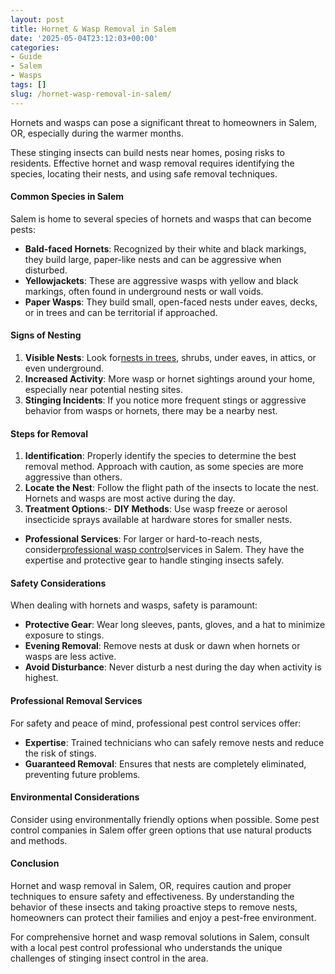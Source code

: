 ```yaml
---
layout: post
title: Hornet & Wasp Removal in Salem
date: '2025-05-04T23:12:03+00:00'
categories:
- Guide
- Salem
- Wasps
tags: []
slug: /hornet-wasp-removal-in-salem/
---
```


Hornets and wasps can pose a significant threat to homeowners in Salem, OR, especially during the warmer months.

These stinging insects can build nests near homes, posing risks to residents. Effective hornet and wasp removal requires identifying the species, locating their nests, and using safe removal techniques.
#### Common Species in Salem
Salem is home to several species of hornets and wasps that can become pests:
- **Bald-faced Hornets**: Recognized by their white and black markings, they build large, paper-like nests and can be aggressive when disturbed.
- **Yellowjackets**: These are aggressive wasps with yellow and black markings, often found in underground nests or wall voids.
- **Paper Wasps**: They build small, open-faced nests under eaves, decks, or in trees and can be territorial if approached.
#### Signs of Nesting
1. **Visible Nests**: Look for[nests in trees](https://pestpolicy.com/difference-between-a-bee-and-a-wasps-nest/), shrubs, under eaves, in attics, or even underground.
2. **Increased Activity**: More wasp or hornet sightings around your home, especially near potential nesting sites.
3. **Stinging Incidents**: If you notice more frequent stings or aggressive behavior from wasps or hornets, there may be a nearby nest.
#### Steps for Removal
1. **Identification**: Properly identify the species to determine the best removal method. Approach with caution, as some species are more aggressive than others.
2. **Locate the Nest**: Follow the flight path of the insects to locate the nest. Hornets and wasps are most active during the day.
3. **Treatment Options**:- **DIY Methods**: Use wasp freeze or aerosol insecticide sprays available at hardware stores for smaller nests.
- **Professional Services**: For larger or hard-to-reach nests, consider[professional wasp control](https://pestpolicy.com/best-wasp-fogger/)services in Salem. They have the expertise and protective gear to handle stinging insects safely.
#### Safety Considerations
When dealing with hornets and wasps, safety is paramount:
- **Protective Gear**: Wear long sleeves, pants, gloves, and a hat to minimize exposure to stings.
- **Evening Removal**: Remove nests at dusk or dawn when hornets or wasps are less active.
- **Avoid Disturbance**: Never disturb a nest during the day when activity is highest.
#### Professional Removal Services
For safety and peace of mind, professional pest control services offer:
- **Expertise**: Trained technicians who can safely remove nests and reduce the risk of stings.
- **Guaranteed Removal**: Ensures that nests are completely eliminated, preventing future problems.
#### Environmental Considerations
Consider using environmentally friendly options when possible. Some pest control companies in Salem offer green options that use natural products and methods.
#### Conclusion
Hornet and wasp removal in Salem, OR, requires caution and proper techniques to ensure safety and effectiveness. By understanding the behavior of these insects and taking proactive steps to remove nests, homeowners can protect their families and enjoy a pest-free environment.

For comprehensive hornet and wasp removal solutions in Salem, consult with a local pest control professional who understands the unique challenges of stinging insect control in the area.
